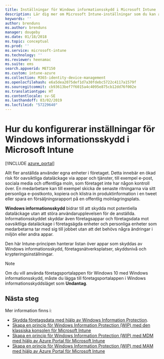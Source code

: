 ```yaml
---
title: Inställningar för Windows informationsskydd i Microsoft Intune | Microsoft Intune
description: Lär dig mer om Microsoft Intune-inställningar som du kan använda för att hantera Windows informationsskydd.
keywords: ''
author: brenduns
ms.author: brenduns
manager: dougeby
ms.date: 01/18/2018
ms.topic: conceptual
ms.prod: ''
ms.service: microsoft-intune
ms.technology: ''
ms.reviewer: heenamac
ms.suite: ems
search.appverid: MET150
ms.custom: intune-azure
ms.collection: M365-identity-device-management
ms.openlocfilehash: e6a5dea2075def1d7a30fdebc5722c4117a1579f
ms.sourcegitcommit: cb93613bef7f6015a4c4095e875cb12dd76f002e
ms.translationtype: HT
ms.contentlocale: sv-SE
ms.lasthandoff: 03/02/2019
ms.locfileid: "57229640"
---
```

# <a name="how-to-configure-windows-information-protection-in-microsoft-intune"></a>Hur du konfigurerar inställningar för Windows informationsskydd i Microsoft Intune

[!INCLUDE [azure_portal](./includes/azure_portal.md)]

Allt fler anställda använder egna enheter i företaget. Detta innebär en ökad risk för oavsiktliga dataläckage via appar och tjänster, till exempel e-post, sociala media och offentliga moln, som företaget inte har någon kontroll över. En medarbetare kan till exempel skicka de senaste ritningarna via sitt personliga e-postkonto, kopiera och klistra in produktinformation i en tweet eller spara en försäljningsrapport på en offentlig molnlagringsplats.

**Windows informationsskydd** bidrar till att skydda mot potentiella dataläckage utan att störa användarupplevelsen för de anställda. Informationsskyddet skyddar även företagsappar och företagsdata mot oavsiktliga dataläckage i företagsägda enheter och personliga enheter som medarbetarna tar med sig till jobbet utan att det behövs några ändringar i miljön eller andra appar.

Den här Intune-principen hanterar listan över appar som skyddas av Windows informationsskydd, företagsnätverksplatser, skyddsnivå och krypteringsinställningar.

>[!NOTE]
> Om du vill använda företagsportalappen för Windows 10 med Windows informationsskydd, måste du lägga till företagsportalappen i Windows informationsskyddsläget som **Undantag**. 

## <a name="next-steps"></a>Nästa steg
Mer information finns i:
-  [Skydda företagsdata med hjälp av Windows Information Protection](https://technet.microsoft.com/itpro/windows/keep-secure/protect-enterprise-data-using-wip).
- [Skapa en princip för Windows Information Protection (WIP) med den klassiska konsolen för Microsoft Intune](https://docs.microsoft.com/windows/threat-protection/windows-information-protection/create-wip-policy-using-intune)
- [Skapa en princip för Windows Information Protection (WIP) med MDM med hjälp av Azure Portal för Microsoft Intune](https://docs.microsoft.com/windows/threat-protection/windows-information-protection/create-wip-policy-using-intune-azure)
- [Skapa en princip för Windows Information Protection (WIP) med MAM med hjälp av Azure Portal för Microsoft Intune](https://docs.microsoft.com/windows/threat-protection/windows-information-protection/create-wip-policy-using-mam-intune-azure)
